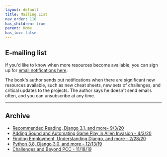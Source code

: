 ```yaml
---
layout: default
title: Mailing List
nav_order: 110
has_children: true
parent: Home
has_toc: false
---
```


## E-mailing list

If you'd like to know when more resources become available, you can sign up for [email notifications here](https://emailoctopus.com/lists/95c27296-f1d4-11e9-be00-06b4694bee2a/forms/subscribe).

The book's author sends out notifications when there are significant new resources available, such as new cheat sheets, new sets of challenges, and critical updates to the projects. The author says he doesn't send emails often, and you can unsubscribe at any time.

---

## Archive

- [Recommended Reading, Django 3.1, and more- 9/3/20](./mailing_list_archive/ml_5_recommended_reading.md/)
- [Adding Sound and Automating Game Play in Alien Invasion - 4/3/20](../mailing_list_archive/ml_4_ai_player/)
- [Finding Employment, Understanding Django, and more - 2/28/20](../mailing_list_archive/ml_3_finding_employment_more/)
- [Python 3.8, Django 3.0, and more - 12/13/19](../mailing_list_archive/ml_2_python38_more/)
- [Challenges and Beyond PCC - 11/18/19](../mailing_list_archive/ml_1_challenges_beyond_pcc/)
